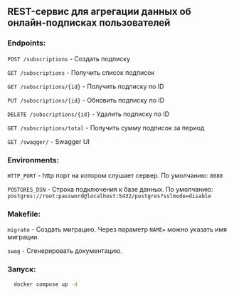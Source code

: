 ## REST-сервис для агрегации данных об онлайн-подписках пользователей

### Endpoints:

`POST /subscriptions` - Создать подписку

`GET /subscriptions` - Получить список подписок

`GET /subscriptions/{id}` - Получить подписку по ID

`PUT /subscriptions/{id}` - Обновить подписку по ID

`DELETE /subscriptions/{id}` - Удалить подписку по ID

`GET /subscriptions/total` - Получить сумму подписок за период

`GET /swagger/` - Swagger UI

### Environments:

`HTTP_PORT` - http порт на котором слушает сервер. По умолчанию: `8080`

`POSTGRES_DSN` - Строка подключения к базе данных. По умолчанию: 
`postgres://root:password@localhost:5432/postgres?sslmode=disable`

### Makefile:

`migrate` - Создать миграцию. Через параметр `NAME=` можно указать имя миграции.

`swag` - Сгенерировать документацию.

### Запуск:

```bash
  docker compose up -d
```
